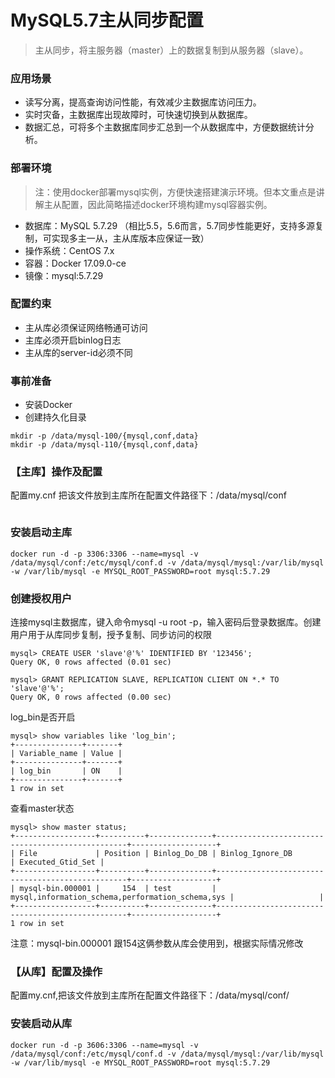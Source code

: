 # MySQL5.7主从同步配置

> 主从同步，将主服务器（master）上的数据复制到从服务器（slave）。

### 应用场景
* 读写分离，提高查询访问性能，有效减少主数据库访问压力。
* 实时灾备，主数据库出现故障时，可快速切换到从数据库。
* 数据汇总，可将多个主数据库同步汇总到一个从数据库中，方便数据统计分析。

### 部署环境
> 注：使用docker部署mysql实例，方便快速搭建演示环境。但本文重点是讲解主从配置，因此简略描述docker环境构建mysql容器实例。

* 数据库：MySQL 5.7.29 （相比5.5，5.6而言，5.7同步性能更好，支持多源复制，可实现多主一从，主从库版本应保证一致）
* 操作系统：CentOS 7.x
* 容器：Docker 17.09.0-ce
* 镜像：mysql:5.7.29

### 配置约束
* 主从库必须保证网络畅通可访问
* 主库必须开启binlog日志
* 主从库的server-id必须不同

### 事前准备

* 安装Docker
* 创建持久化目录

```
mkdir -p /data/mysql-100/{mysql,conf,data}
mkdir -p /data/mysql-110/{mysql,conf,data}
```

### 【主库】操作及配置

配置my.cnf
把该文件放到主库所在配置文件路径下：/data/mysql/conf

```shell
```

### 安装启动主库

```
docker run -d -p 3306:3306 --name=mysql -v /data/mysql/conf:/etc/mysql/conf.d -v /data/mysql/mysql:/var/lib/mysql -w /var/lib/mysql -e MYSQL_ROOT_PASSWORD=root mysql:5.7.29
```

### 创建授权用户

连接mysql主数据库，键入命令mysql -u root -p，输入密码后登录数据库。创建用户用于从库同步复制，授予复制、同步访问的权限

```
mysql> CREATE USER 'slave'@'%' IDENTIFIED BY '123456';
Query OK, 0 rows affected (0.01 sec)

mysql> GRANT REPLICATION SLAVE, REPLICATION CLIENT ON *.* TO 'slave'@'%';
Query OK, 0 rows affected (0.00 sec)
```
log_bin是否开启

```
mysql> show variables like 'log_bin';
+---------------+-------+
| Variable_name | Value |
+---------------+-------+
| log_bin       | ON    |
+---------------+-------+
1 row in set
```
查看master状态

```
mysql> show master status;
+------------------+----------+--------------+--------------------------------------------------+-------------------+
| File             | Position | Binlog_Do_DB | Binlog_Ignore_DB                                 | Executed_Gtid_Set |
+------------------+----------+--------------+--------------------------------------------------+-------------------+
| mysql-bin.000001 |     154  | test         | mysql,information_schema,performation_schema,sys |                   |
+------------------+----------+--------------+--------------------------------------------------+-------------------+
1 row in set
```
注意：mysql-bin.000001 跟154这俩参数从库会使用到，根据实际情况修改

### 【从库】配置及操作

配置my.cnf,把该文件放到主库所在配置文件路径下：/data/mysql/conf/

### 安装启动从库

```
docker run -d -p 3606:3306 --name=mysql -v /data/mysql/conf:/etc/mysql/conf.d -v /data/mysql/mysql:/var/lib/mysql -w /var/lib/mysql -e MYSQL_ROOT_PASSWORD=root mysql:5.7.29
```

